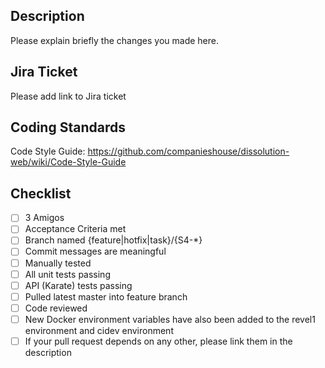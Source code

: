 ## Description

Please explain briefly the changes you made here.

## Jira Ticket

Please add link to Jira ticket

## Coding Standards

Code Style Guide: https://github.com/companieshouse/dissolution-web/wiki/Code-Style-Guide

## Checklist

- [ ] 3 Amigos
- [ ] Acceptance Criteria met
- [ ] Branch named {feature|hotfix|task}/{S4-*}
- [ ] Commit messages are meaningful
- [ ] Manually tested
- [ ] All unit tests passing
- [ ] API (Karate) tests passing
- [ ] Pulled latest master into feature branch
- [ ] Code reviewed
- [ ] New Docker environment variables have also been added to the revel1 environment and cidev environment
- [ ] If your pull request depends on any other, please link them in the description
